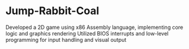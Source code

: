 # Jump-Rabbit-Coal
 Developed a 2D game using x86 Assembly language, implementing core logic and graphics
 rendering
 Utilized BIOS interrupts and low-level programming for input handling and visual output
